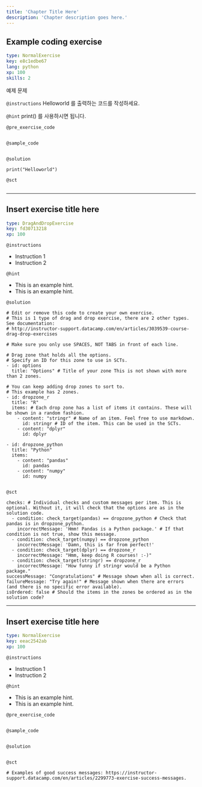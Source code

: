 ```yaml
---
title: 'Chapter Title Here'
description: 'Chapter description goes here.'
---
```


## Example coding exercise

```yaml
type: NormalExercise
key: e8c1edbe67
lang: python
xp: 100
skills: 2
```

예제 문제

`@instructions`
Helloworld 를 출력하는 코드를 작성하세요.

`@hint`
print() 를 사용하시면 됩니다.

`@pre_exercise_code`
```{python}

```

`@sample_code`
```{python}

```

`@solution`
```{python}
print("Helloworld")
```

`@sct`
```{python}

```

---

## Insert exercise title here

```yaml
type: DragAndDropExercise
key: fd30713218
xp: 100
```

<!-- Guidelines for contexts: https://instructor-support.datacamp.com/en/articles/2375526-course-coding-exercises. -->

`@instructions`
<!-- Guidelines for instructions https://instructor-support.datacamp.com/en/articles/2375526-course-coding-exercises. -->
- Instruction 1
- Instruction 2

`@hint`
<!-- Examples of good hints: https://instructor-support.datacamp.com/en/articles/2379164-hints-best-practices. -->
- This is an example hint.
- This is an example hint.

`@solution`
```{python}
# Edit or remove this code to create your own exercise.
# This is 1 type of drag and drop exercise, there are 2 other types. See documentation:
# http://instructor-support.datacamp.com/en/articles/3039539-course-drag-drop-exercises

# Make sure you only use SPACES, NOT TABS in front of each line.

# Drag zone that holds all the options.
# Specify an ID for this zone to use in SCTs.
- id: options
  title: "Options" # Title of your zone This is not shown with more than 2 zones.

# You can keep adding drop zones to sort to.
# This example has 2 zones.
- id: dropzone_r
  title: "R"
  items: # Each drop zone has a list of items it contains. These will be shown in a random fashion.
    - content: "stringr" # Name of an item. Feel free to use markdown.
      id: stringr # ID of the item. This can be used in the SCTs.
    - content: "dplyr"
      id: dplyr

- id: dropzone_python
  title: "Python"
  items:
    - content: "pandas"
      id: pandas
    - content: "numpy"
      id: numpy
      
```

`@sct`
```{python}
checks: # Individual checks and custom messages per item. This is optional. Without it, it will check that the options are as in the solution code.
  - condition: check_target(pandas) == dropzone_python # Check that pandas is in dropzone_python.
    incorrectMessage: 'Hmm! Pandas is a Python package.' # If that condition is not true, show this message.
  - condition: check_target(numpy) == dropzone_python
    incorrectMessage: 'Damn, this is far from perfect!'
  - condition: check_target(dplyr) == dropzone_r
    incorrectMessage: "Hmm, keep doing R courses! :-)"
  - condition: check_target(stringr) == dropzone_r
    incorrectMessage: "How funny if stringr would be a Python package."
successMessage: "Congratulations" # Message shown when all is correct.
failureMessage: "Try again!" # Message shown when there are errors (and there is no specific error available).
isOrdered: false # Should the items in the zones be ordered as in the solution code?
```

---

## Insert exercise title here

```yaml
type: NormalExercise
key: eeac2542ab
xp: 100
```

<!-- Guidelines for contexts: https://instructor-support.datacamp.com/en/articles/2375526-course-coding-exercises. -->

`@instructions`
<!-- Guidelines for instructions https://instructor-support.datacamp.com/en/articles/2375526-course-coding-exercises. -->
- Instruction 1
- Instruction 2

`@hint`
<!-- Examples of good hints: https://instructor-support.datacamp.com/en/articles/2379164-hints-best-practices. -->
- This is an example hint.
- This is an example hint.

`@pre_exercise_code`
```{python}

```

`@sample_code`
```{python}

```

`@solution`
```{python}

```

`@sct`
```{python}
# Examples of good success messages: https://instructor-support.datacamp.com/en/articles/2299773-exercise-success-messages.
```
